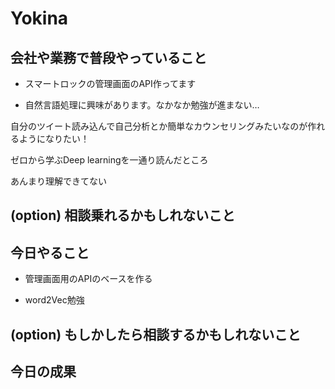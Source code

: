 # Yokina

## 会社や業務で普段やっていること

- スマートロックの管理画面のAPI作ってます

- 自然言語処理に興味があります。なかなか勉強が進まない…

自分のツイート読み込んで自己分析とか簡単なカウンセリングみたいなのが作れるようになりたい！

ゼロから学ぶDeep learningを一通り読んだところ

あんまり理解できてない

## (option) 相談乗れるかもしれないこと


## 今日やること

- 管理画面用のAPIのベースを作る

- word2Vec勉強

## (option) もしかしたら相談するかもしれないこと


## 今日の成果
